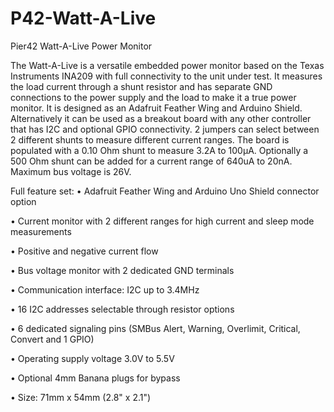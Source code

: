 # P42-Watt-A-Live
Pier42 Watt-A-Live Power Monitor

The Watt-A-Live is a versatile embedded power monitor based on the Texas Instruments INA209 with full connectivity to the unit under test. It measures the load current through a shunt resistor and has separate GND connections to the power supply and the load to make it a true power monitor. 
It is designed as an Adafruit Feather Wing and Arduino Shield. Alternatively it can be used as a breakout board with any other controller that has I2C and optional GPIO connectivity. 2 jumpers can select between 2 different shunts to measure different current ranges. 
The board is populated with a 0.10 Ohm shunt to measure 3.2A to 100µA. Optionally a 500 Ohm shunt can be added for a current range of 640uA to 20nA. Maximum bus voltage is 26V.

Full feature set:
•	Adafruit Feather Wing and Arduino Uno Shield connector option

•	Current monitor with 2 different ranges for high current and sleep mode measurements 

•	Positive and negative current flow

•	Bus voltage monitor with 2 dedicated GND terminals

•	Communication interface: I2C up to 3.4MHz

•	16 I2C addresses selectable through resistor options

•	6 dedicated signaling pins (SMBus Alert, Warning, Overlimit, Critical, Convert and 1 GPIO)

•	Operating supply voltage 3.0V to 5.5V

•	Optional 4mm Banana plugs for bypass 

•	Size: 71mm x 54mm (2.8" x 2.1")
